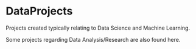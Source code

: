 # DataProjects
Projects created typically relating to Data Science and Machine Learning.

Some projects regarding Data Analysis/Research are also found here.
